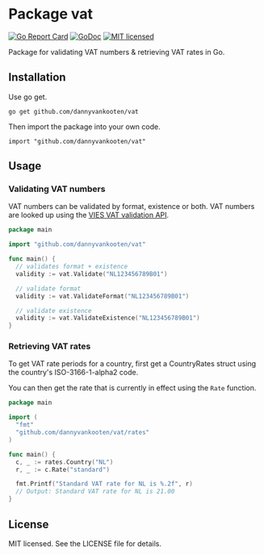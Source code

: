 Package vat
===

[![Go Report Card](https://goreportcard.com/badge/github.com/dannyvankooten/vat)](https://goreportcard.com/report/github.com/dannyvankooten/vat)
[![GoDoc](https://godoc.org/github.com/dannyvankooten/vat?status.svg)](https://godoc.org/github.com/dannyvankooten/vat)
[![MIT licensed](https://img.shields.io/badge/license-MIT-blue.svg)](https://raw.githubusercontent.com/dannyvankooten/vat/master/LICENSE)

Package for validating VAT numbers & retrieving VAT rates in Go.

## Installation

Use go get.

```
go get github.com/dannyvankooten/vat
```

Then import the package into your own code.

```
import "github.com/dannyvankooten/vat"
```

## Usage

### Validating VAT numbers

VAT numbers can be validated by format, existence or both. VAT numbers are looked up using the [VIES VAT validation API](http://ec.europa.eu/taxation_customs/vies/).

```go
package main

import "github.com/dannyvankooten/vat"

func main() {
  // validates format + existence
  validity := vat.Validate("NL123456789B01")

  // validate format
  validity := vat.ValidateFormat("NL123456789B01")

  // validate existence
  validity := vat.ValidateExistence("NL123456789B01")
}
```

### Retrieving VAT rates

To get VAT rate periods for a country, first get a CountryRates struct using the country's ISO-3166-1-alpha2 code.

You can then get the rate that is currently in effect using the `Rate` function.

```go
package main

import (
  "fmt"
  "github.com/dannyvankooten/vat/rates"
)

func main() {
  c, _ := rates.Country("NL")
  r, _ := c.Rate("standard")

  fmt.Printf("Standard VAT rate for NL is %.2f", r)
  // Output: Standard VAT rate for NL is 21.00
}
```

## License

MIT licensed. See the LICENSE file for details.
